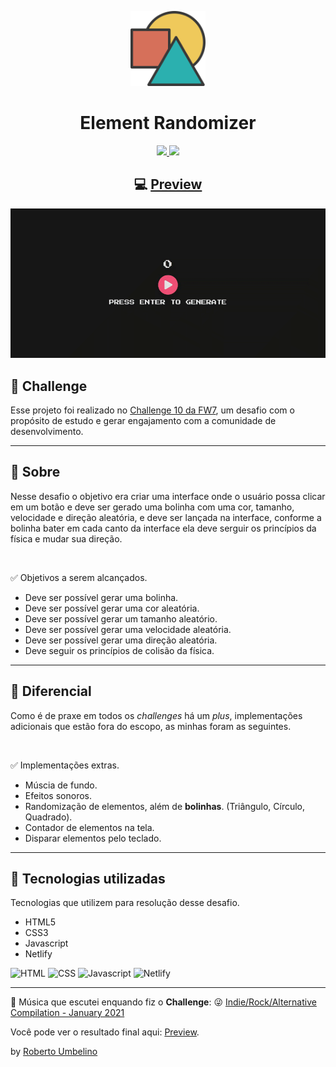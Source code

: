 <p align="center">
  <img alt="Challenge 10 - FW7" width="120" title="Challenge 10 - FW7" src=".github/logo.png" />
</p>

<h1 align="center">Element Randomizer</h1>

<p align="center">
  <a href="https://www.linkedin.com/in/roberto-umbelino-478403151/" alt="LinkedIn">
    <img src="https://img.shields.io/badge/linkedin-%230077B5.svg?&style=for-the-badge&logo=linkedin&logoColor=white" />
  </a>  

  <a href="https://www.instagram.com/roberto.ubl/" alt="Instagram">
    <img src="https://img.shields.io/badge/instagram-%23E4405F.svg?&style=for-the-badge&logo=instagram&logoColor=white" />
  </a>
</p>

<h2 align="center">
  💻 <a href="https://element-randomizer.netlify.app/">Preview</a>
</h2>

![Screen](.github/screen.gif)


## 🎯 Challenge

Esse projeto foi realizado no [Challenge 10 da FW7](https://github.com/fw7-solucoes/challenges/tree/master/challenge-10), um desafio com o propósito de estudo e gerar engajamento com a comunidade de desenvolvimento.

---

## 📕 Sobre

Nesse desafio o objetivo era criar uma interface onde o usuário possa clicar em um botão e deve ser gerado uma bolinha com uma cor, tamanho, velocidade e direção aleatória, e deve ser lançada na interface, conforme a bolinha bater em cada canto da interface ela deve serguir os princípios da física e mudar sua direção.

<br/>

✅ Objetivos a serem alcançados. 
- Deve ser possível gerar uma bolinha.
- Deve ser possível gerar uma cor aleatória.
- Deve ser possível gerar um tamanho aleatório.
- Deve ser possível gerar uma velocidade aleatória.
- Deve ser possível gerar uma direção aleatória.
- Deve seguir os princípios de colisão da física.

---

## 💪 Diferencial

Como é de praxe em todos os _challenges_ há um _plus_, implementações adicionais que estão fora do escopo, as minhas foram as seguintes.

<br/>

✅ Implementações extras. 
- Múscia de fundo.
- Efeitos sonoros.
- Randomização de elementos, além de **bolinhas**. (Triângulo, Círculo, Quadrado).
- Contador de elementos na tela.
- Disparar elementos pelo teclado.

---

## 🚀 Tecnologias utilizadas

Tecnologias que utilizem para resolução desse desafio.

- HTML5
- CSS3
- Javascript
- Netlify

![HTML](https://img.shields.io/badge/html5%20-%23E34F26.svg?&style=for-the-badge&logo=html5&logoColor=white)
![CSS](https://img.shields.io/badge/css3%20-%231572B6.svg?&style=for-the-badge&logo=css3&logoColor=white)
![Javascript](https://img.shields.io/badge/javascript-%23F7DF1E.svg?&style=for-the-badge&logo=javascript&logoColor=black)
![Netlify](https://img.shields.io/badge/netlify%20-00C7B7.svg?&style=for-the-badge&logo=netlify&logoColor=white)

---

🎵 Música que escutei enquando fiz o **Challenge**: 😜 [Indie/Rock/Alternative Compilation - January 2021
](https://www.youtube.com/watch?v=WJ6UOey1apk)

Você pode ver o resultado final aqui: [Preview](https://element-randomizer.netlify.app/).


by [Roberto Umbelino](https://github.com/robertoumbelino)

